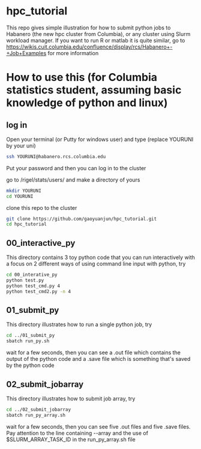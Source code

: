 # hpc_tutorial
This repo gives simple illustration for how to submit python jobs to Habanero (the new hpc cluster from Columbia), or any cluster using Slurm workload manager. If you want to run R or matlab it is quite similar, go to https://wikis.cuit.columbia.edu/confluence/display/rcs/Habanero+-+Job+Examples for more information

# How to use this (for Columbia statistics student, assuming basic knowledge of python and linux)
## log in
Open your terminal (or Putty for windows user) and type (replace YOURUNI by your uni)
```bash
ssh YOURUNI@habanero.rcs.columbia.edu
```
Put your password and then you can log in to the cluster

go to /rigel/stats/users/ and make a directory of yours
```bash
mkdir YOURUNI
cd YOURUNI
```

clone this repo to the cluster
``` bash
git clone https://github.com/gaoyuanjun/hpc_tutorial.git
cd hpc_tutorial
```

## 00_interactive_py
This directory contains 3 toy python code that you can run interactively with a focus on 2 different ways of using command line input with python, try
``` bash
cd 00_interative_py
python test.py
python test_cmd.py 4
python test_cmd2.py -n 4
```
## 01_submit_py
This directory illustrates how to run a single python job, try
``` bash
cd ../01_submit_py
sbatch run_py.sh
```
wait for a few seconds, then you can see a .out file which contains the output of the python code and a .save file which is something that's saved by the python code

## 02_submit_jobarray
This directory illustrates how to submit job array, try
``` bash
cd ../02_submit_jobarray
sbatch run_py_array.sh
```
wait for a few seconds, then you can see five .out files and five .save files. Pay attention to the line containing --array and the use of $SLURM_ARRAY_TASK_ID in the run_py_array.sh file
